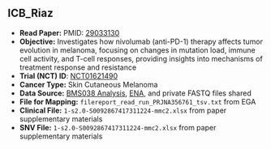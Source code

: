 ## ICB_Riaz

- **Read Paper:** PMID: [29033130](https://pubmed.ncbi.nlm.nih.gov/29033130)
- **Objective:** Investigates how nivolumab (anti-PD-1) therapy affects tumor evolution in melanoma, focusing on changes in mutation load, immune cell activity, and T-cell responses, providing insights into mechanisms of treatment response and resistance
- **Trial (NCT) ID**: [NCT01621490](https://clinicaltrials.gov/study/NCT01621490)
- **Cancer Type:** Skin Cutaneous Melanoma  
- **Data Source:** [BMS038 Analysis](https://github.com/riazn/bms038_analysis), [ENA](https://www.ebi.ac.uk/ena/browser/view/PRJNA356761), and private FASTQ files shared  
- **File for Mapping:** `filereport_read_run_PRJNA356761_tsv.txt` from EGA  
- **Clinical File:** `1-s2.0-S0092867417311224-mmc2.xlsx` from paper supplementary materials  
- **SNV File:** `1-s2.0-S0092867417311224-mmc2.xlsx` from paper supplementary materials

